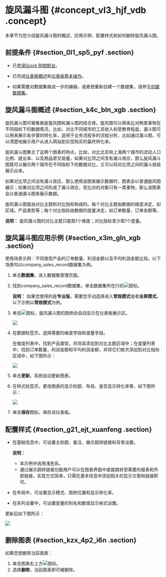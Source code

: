 # 旋风漏斗图 {#concept_vl3_hjf_vdb .concept}

本章节为您介绍旋风漏斗图的概述、应用示例、配置样式和如何删除旋风漏斗图。

## 前提条件 {#section_0l1_sp5_pyf .section}

-   已[登录Quick BI控制台](https://account.aliyun.com/login/mixlogin.htm?)。

-   已完成[仪表板概述](cn.zh-CN/用户指南/仪表板制作/仪表板概述.md#)和[仪表板基本操作](cn.zh-CN/用户指南/仪表板制作/仪表板基本操作/仪表板基本操作概述.md#)。
-   如果需要对数据集做进一步的编辑，或者想重新创建一个数据集，请参见[创建数据集](cn.zh-CN/用户指南/数据建模/管理数据集/创建数据集.md#)。

## 旋风漏斗图概述 {#section_k4c_bln_xgb .section}

旋风漏斗图可被看做是旋风图和漏斗图的结合体。旋风图可以用来比对两类事物在不同指标下的数据情况，比如，对比不同城市的工资收入和受教育程度。漏斗图可以用来展示各步骤的转化率，适用于业务流程多的流程分析，比如通过漏斗图，可以清楚地展示用户从进入网站到实现购买的最终转化率。

旋风漏斗图集合了这两个图表的特点，比如，对比北京和上海两个城市的流动人口比例、就业率、以及商品房交易量，如果对比项之间含有漏斗效应，那么旋风漏斗图既可以展示两个城市在不同指标下的数据对比，又可以将对比项之间的漏斗层级展示出来。

如果对比项之间没有漏斗效应，那么使用该图表展示数据时，图表会以普通旋风图展示；如果对比项之间形成了漏斗效应，但比对的对象只有一类事物，那么该图表会以普通漏斗图来展示数据。

旋风漏斗图是由对比主题和对比指标构成的。每个对比主题由数据的维度决定，如区域，产品类型等；每个对比指标由数据的度量决定，如订单数量，订单金额等。

**说明：** 旋风漏斗图的对比主题只能取1个维度；对比指标至少取1个度量。

## 旋风漏斗图应用示例 {#section_x3m_gln_xgb .section}

使用场景示例：不同类型产品的订单数量、利润金额以及平均利润金额比较。以下场景均以company\_sales\_record数据集为例。

1.  单击**数据集**，进入数据集管理页面。
2.  找到company\_sales\_record数据集，单击数据集所在行的![](http://static-aliyun-doc.oss-cn-hangzhou.aliyuncs.com/assets/img/1068751/156820698259213_zh-CN.png)图标。

    **说明：** 如果您使用的是**专业版**，需要您手动选择进入**常规模式**或者**全屏模式**。以下示例以**常规模式**为例。

3.  单击![](http://static-aliyun-doc.oss-cn-hangzhou.aliyuncs.com/assets/img/9141/156820698260139_zh-CN.png)图标，旋风漏斗图的图例会自动显示在仪表板展示区。

    ![](http://static-aliyun-doc.oss-cn-hangzhou.aliyuncs.com/assets/img/9141/156820698260140_zh-CN.png)

4.  在数据标签页，选择需要的维度字段和度量字段。

    在维度列表中，找到产品类型，并将其添加到对比主题区域中；在度量列表中，找到订单数量、利润金额和平均利润金额，并将它们依次添加到对比指标区域中，如下图所示：

    ![](http://static-aliyun-doc.oss-cn-hangzhou.aliyuncs.com/assets/img/9141/15682069821824_zh-CN.png)

5.  单击**更新**，系统自动更新图表。
6.  在样式标签页，更改图表的显示标题、布局、是否显示转化率等，如下图所示：

    ![](http://static-aliyun-doc.oss-cn-hangzhou.aliyuncs.com/assets/img/9141/156820698260143_zh-CN.png)

7.  单击**保存**图标，保存该仪表板。

## 配置样式 {#section_g21_ejt_xuanfeng .section}

-   在基础信息中，可设置主标题、备注、展示跳转链接和背景设置。

    **说明：** 

    -   本示例中选用浅色系。
    -   通过展示跳转链接功能用户可以在图表界面中直接跳转至需要的报表和外部链接，实现方式简单，只需在基本信息中添加相关的显示文案和链接即可。
-   在布局中，可设置显示模式、图例位置和显示转化率。
-   在系列设置中，可设置度量的别名和数值显示格式设置。

更新后如下图所示：

![](http://static-aliyun-doc.oss-cn-hangzhou.aliyuncs.com/assets/img/9141/156820698239664_zh-CN.png)

## 删除图表 {#section_kzx_4p2_i6n .section}

如果您想删除当前图表：

1.  单击图表右上方![](http://static-aliyun-doc.oss-cn-hangzhou.aliyuncs.com/assets/img/1068751/156820698258783_zh-CN.png)图标。
2.  选择**删除**，当前图表即可被删除。

